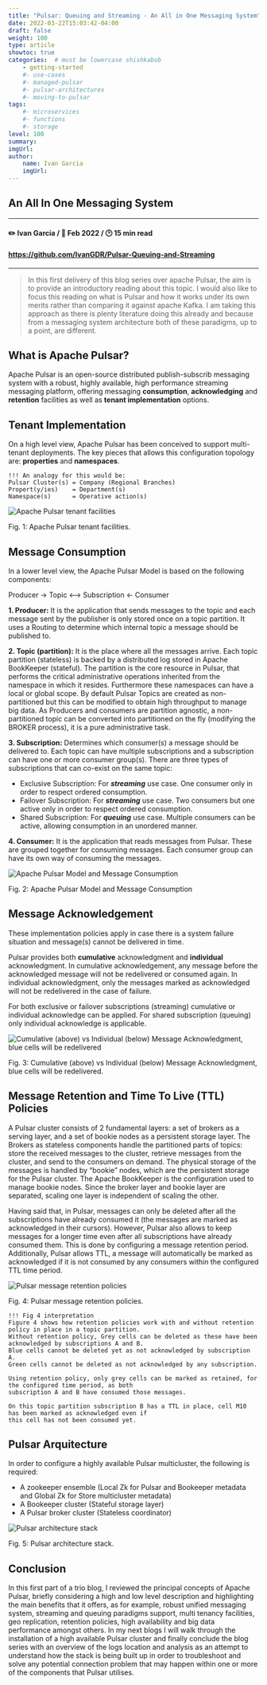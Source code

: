 ```yaml
---
title: "Pulsar: Queuing and Streaming - An All in One Messaging System"
date: 2022-03-22T15:03:42-04:00
draft: false
weight: 100
type: article
showtoc: true
categories:  # must be lowercase shishkabob
    - getting-started
    #- use-cases
    #- managed-pulsar
    #- pulsar-architectures
    #- moving-to-pulsar
tags:
    #- microservices
    #- functions
    #- storage
level: 100
summary:
imgUrl:
author:
    name: Ivan Garcia
    imgUrl:
---
```


## An All In One Messaging System

---
#### :pencil2: Ivan Garcia / :calendar: Feb 2022 / :clock2: 15 min read
#### https://github.com/IvanGDR/Pulsar-Queuing-and-Streaming
---

>In this first delivery of this blog series over apache Pulsar, the aim is to provide an introductory reading about this topic.
I would also like to focus this reading on what is Pulsar and how it works under its own merits rather than comparing it against apache Kafka. I am taking this approach as there is plenty literature doing this already and because from a messaging system architecture both of these paradigms, up to a point, are different.

## What is Apache Pulsar?

Apache Pulsar is an open-source distributed publish-subscrib messaging system with a robust, highly available, high performance streaming messaging platform, offering messaging **consumption**, **acknowledging** and **retention** facilities as well as **tenant implementation** options.

## **Tenant Implementation**

On a high level view, Apache Pulsar has been conceived to support multi-tenant deployments. The key pieces that allows this configuration topology are: **properties** and **namespaces**.

```
!!! An analogy for this would be:
Pulsar Cluster(s) = Company (Regional Branches)
Propert(y/ies)    = Department(s)
Namespace(s)      = Operative action(s)
```

![ Apache Pulsar tenant facilities](https://user-images.githubusercontent.com/67383481/154675909-bac357fe-895e-444b-8727-e120ca1ed2bc.png)

Fig. 1: Apache Pulsar tenant facilities.

## **Message Consumption**

In a lower level view, the Apache Pulsar Model is based on the following components:

Producer -> Topic <--> Subscription <- Consumer

**1. Producer:** It is the application that sends messages to the topic and each message sent by the publisher is only stored once on a topic partition. It uses a Routing to determine which internal topic a message should be published to.

**2. Topic (partition):** It is the place where all the messages arrive. Each topic partition (stateless) is backed by a distributed log stored in Apache BookKeeper (stateful). The partition is the core resource in Pulsar, that performs the critical administrative operations inherited from the namespace in which it resides. Furthermore these namespaces can have a local or global scope. By default Pulsar Topics are created as non-partitioned but this can be modified to obtain high throughput to manage big data. As Producers and consumers are partition agnostic, a non-partitioned topic can be converted into partitioned on the fly (modifying the BROKER process), it is a pure administrative task.

**3. Subscription:** Determines which consumer(s) a message should be delivered to. Each topic can have multiple subscriptions and a subscription can have one or more consumer group(s). There are three types of subscriptions that can co-exist on the same topic:

- Exclusive Subscription: For ***streaming*** use case. One consumer only in order to respect ordered consumption.
- Failover Subscription: For ***streaming*** use case. Two consumers but one active only in order to respect ordered consumption.
- Shared Subscription: For ***queuing*** use case. Multiple consumers can be active, allowing consumption in an unordered manner.

**4. Consumer:** It is the application that reads messages from Pulsar. These are grouped together for consuming messages. Each consumer group can have its own way of consuming the messages.

![Apache Pulsar Model and Message Consumption]("https://user-images.githubusercontent.com/67383481/154716613-59cbf35e-cf4f-45ff-bc58-69478348b31e.png)

Fig. 2: Apache Pulsar Model and Message Consumption

## **Message Acknowledgement**

These implementation policies apply in case there is a system failure situation and message(s) cannot be delivered in time. 

Pulsar provides both **cumulative** acknowledgment and **individual** acknowledgment. In cumulative acknowledgement, any message before the acknowledged message will not be redelivered or consumed again. In individual acknowledgment, only the messages marked as acknowledged will not be redelivered in the case of failure. 

For both exclusive or failover subscriptions (streaming) cumulative or individual acknowledge can be applied. For shared subscription (queuing) only individual acknowledge is applicable.

![Cumulative (above) vs Individual (below) Message Acknowledgment, blue cells will be redelivered](https://user-images.githubusercontent.com/67383481/154717167-c0d6053a-60e3-4416-bc38-9e5ba0323bd3.png)

Fig. 3: Cumulative (above) vs Individual (below) Message Acknowledgment, blue cells will be redelivered.

## **Message Retention and Time To Live (TTL) Policies**

A Pulsar cluster consists of 2 fundamental layers: a set of brokers as a serving layer, and a set of bookie nodes as a persistent storage layer. The Brokers as stateless components handle the partitioned parts of topics: store the received messages to the cluster, retrieve messages from the cluster, and send to the consumers on demand. The physical storage of the messages is handled by “bookie” nodes, which are the persistent storage for the Pulsar cluster. The Apache BookKeeper is the configuration used to manage bookie nodes. Since the broker layer and bookie layer are separated, scaling one layer is independent of scaling the other.

Having said that, in Pulsar, messages can only be deleted after all the subscriptions have already consumed it (the messages are marked as acknowledged in their cursors). However, Pulsar also allows to keep messages for a longer time even after all subscriptions have already consumed them. This is done by configuring a message retention period.
Additionally, Pulsar allows TTL, a message will automatically be marked as acknowledged if it is not consumed by any consumers within the configured TTL time period.

![Pulsar message retention policies](https://user-images.githubusercontent.com/67383481/154717370-aa95330b-c0ac-4171-b500-5d8c6b3120a7.png)

Fig. 4: Pulsar message retention policies.

```
!!! Fig 4 interpretation
Figure 4 shows how retention policies work with and without retention policy in place in a topic partition.
Without retention policy, Grey cells can be deleted as these have been acknowledged by subscriptions A and B. 
Blue cells cannot be deleted yet as not acknowledged by subscription A. 
Green cells cannot be deleted as not acknowledged by any subscription.

Using retention policy, only grey cells can be marked as retained, for the configured time period, as both 
subscription A and B have consumed those messages.

On this topic partition subscription B has a TTL in place, cell M10 has been marked as acknowledged even if
this cell has not been consumed yet.
```

## **Pulsar Arquitecture**

In order to configure a highly available Pulsar multicluster, the following is required:

- A zookeeper ensemble (Local Zk for Pulsar and Bookeeper metadata and Global Zk for Store multicluster metadata)
- A Bookeeper cluster (Stateful storage layer)
- A Pulsar broker cluster (Stateless coordinator)

![Pulsar architecture stack](https://user-images.githubusercontent.com/67383481/154717565-1270b79e-352f-4a89-a051-5ccec5037926.png)

Fig. 5: Pulsar architecture stack.

## Conclusion

In this first part of a trio blog, I reviewed the principal concepts of Apache Pulsar, briefly considering a high and low level description and highlighting the main benefits that it offers, as for example, robust unified messaging system, streaming and queuing paradigms support, multi tenancy facilities, geo replication, retention policies, high availability and big data performance amongst others.
In my next blogs I will walk through the installation of a high available Pulsar cluster and finally conclude the blog series with an overview of the logs location and analysis as an attempt to understand how the stack is being built up in order to troubleshoot and solve any potential connection problem that may happen within one or more of the components that Pulsar utilises.
